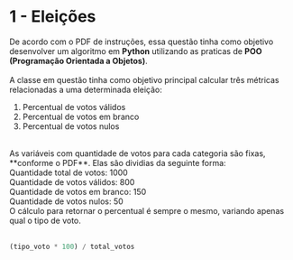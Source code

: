 # 1 - Eleições
De acordo com o PDF de instruções, essa questão tinha como objetivo desenvolver um algoritmo em **Python** utilizando as praticas de **POO (Programação Orientada a Objetos)**.
<br>
<br>
A classe em questão tinha como objetivo principal calcular três métricas relacionadas a uma determinada eleição:

 1. Percentual de votos válidos
 2. Percentual de votos em branco
 3. Percentual de votos nulos
<br>
As variáveis com quantidade de votos para cada categoria são fixas, **conforme o PDF**. Elas são dividias da seguinte forma:
<br>
Quantidade total de votos: 1000 <br>
Quantidade de votos válidos: 800 <br>
Quantidade de votos em branco: 150 <br>
Quantidade de votos nulos: 50 <br>
O cálculo para retornar o percentual é sempre o mesmo, variando apenas qual o tipo de voto.<br><br>

```python
(tipo_voto * 100) / total_votos
```
